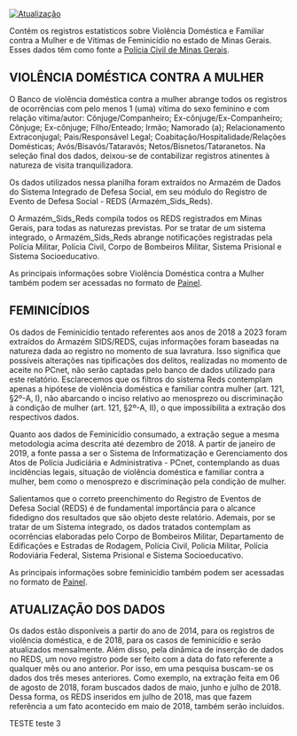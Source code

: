 [![Atualização](https://github.com/transparencia-mg/violencia-contra-mulher/actions/workflows/main.yaml/badge.svg)](https://github.com/transparencia-mg/violencia-contra-mulher/actions/workflows/main.yaml)

Contém os registros estatísticos sobre Violência Doméstica e Familiar contra a Mulher e de Vítimas de Feminicídio no estado de Minas Gerais. Esses dados têm como fonte a [Polícia Civil de Minas Gerais](http://www.seguranca.mg.gov.br/component/gmg/page/3118-violencia-contra-a-mulher).

## VIOLÊNCIA DOMÉSTICA CONTRA A MULHER

O Banco de violência doméstica contra a mulher abrange todos os registros de ocorrências com pelo menos 1 (uma) vítima do sexo feminino e com relação vítima/autor: Cônjuge/Companheiro; Ex-cônjuge/Ex-Companheiro; Cônjuge; Ex-cônjuge; Filho/Enteado; Irmão; Namorado (a); Relacionamento Extraconjugal; Pais/Responsável Legal; Coabitação/Hospitalidade/Relações Domésticas; Avós/Bisavós/Tataravós; Netos/Bisnetos/Tataranetos. Na seleção final dos dados, deixou-se de contabilizar registros atinentes à natureza de visita tranquilizadora.

Os dados utilizados nessa planilha foram extraídos no Armazém de Dados do Sistema Integrado de Defesa Social, em seu módulo do Registro de Evento de Defesa Social - REDS (Armazém_Sids_Reds).

O Armazém_Sids_Reds compila todos os REDS registrados em Minas Gerais, para todas as naturezas previstas. Por se tratar de um sistema integrado, o Armazém_Sids_Reds abrange notificações registradas pela Polícia Militar, Polícia Civil, Corpo de Bombeiros Militar, Sistema Prisional e Sistema Socioeducativo.

As principais informações sobre Violência Doméstica contra a Mulher também podem ser acessadas no formato de  [Painel](https://app.powerbi.com/view?r=eyJrIjoiNjNkZTBlYTItYmI2OC00ODMxLTgyZTAtNmE2ZTUzM2NjMDhmIiwidCI6IjU2ZDBhNGVhLWRlNTgtNGI3OC1iYmRiLTNiODU0M2MwYjMxZiJ9).

## FEMINICÍDIOS

Os dados de Feminicídio tentado referentes aos anos de 2018 a 2023 foram extraídos do Armazém SIDS/REDS, cujas informações foram baseadas na natureza dada ao registro no momento de sua lavratura. Isso significa que possíveis alterações nas tipificações dos delitos, realizadas no momento de aceite no PCnet, não serão captadas pelo banco de dados utilizado para este relatório. Esclarecemos que os filtros do sistema Reds contemplam apenas a hipótese de violência doméstica e familiar contra mulher (art. 121, §2º-A, I), não abarcando o inciso relativo ao menosprezo ou discriminação à condição de mulher (art. 121, §2º-A, II), o que impossibilita a extração dos respectivos dados.

Quanto aos dados de Feminicídio consumado, a extração segue a mesma metodologia acima descrita até dezembro de 2018. A partir de janeiro de 2019, a fonte passa a ser o Sistema de Informatização e Gerenciamento dos Atos de Polícia Judiciária e Administrativa - PCnet, contemplando as duas incidências legais, situação de violência doméstica e familiar contra a mulher, bem como o menosprezo e discriminação pela condição de mulher.

Salientamos que o correto preenchimento do Registro de Eventos de Defesa Social (REDS) é de fundamental importância para o alcance fidedigno dos resultados que são objeto deste relatório. Ademais, por se tratar de um Sistema integrado, os dados tratados contemplam as ocorrências elaboradas pelo Corpo de Bombeiros Militar, Departamento de Edificações e Estradas de Rodagem, Polícia Civil, Policia Militar, Polícia Rodoviária Federal, Sistema Prisional e Sistema Socioeducativo.  

As principais informações sobre feminicídio também podem ser acessadas no formato de [Painel](https://app.powerbi.com/view?r=eyJrIjoiNjRlZDliOTItYjdlOC00YzljLTlhMjgtODZlM2MyNjFhYTBkIiwidCI6IjU2ZDBhNGVhLWRlNTgtNGI3OC1iYmRiLTNiODU0M2MwYjMxZiJ9).

## ATUALIZAÇÃO DOS DADOS

Os dados estão disponíveis a partir do ano de 2014, para os registros de violência doméstica, e de 2018, para os casos de feminicídio e serão atualizados mensalmente. Além disso, pela dinâmica de inserção de dados no REDS, um novo registro pode ser feito com a data do fato referente a qualquer mês ou ano anterior. Por isso, em uma pesquisa buscam-se os dados dos três meses anteriores. Como exemplo, na extração feita em 06 de agosto de 2018, foram buscados dados de maio, junho e julho de 2018. Dessa forma, os REDS inseridos em julho de 2018, mas que fazem referência a um fato acontecido em maio de 2018, também serão incluídos.

TESTE
teste 3


